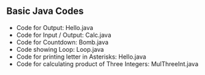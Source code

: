 ## Basic Java Codes

- Code for Output: Hello.java
- Code for Input / Output: Calc.java
- Code for Countdown: Bomb.java
- Code showing Loop: Loop.java
- Code for printing letter in Asterisks: Hello.java
- Code for calculating product of Three Integers: MulThreeInt.java
